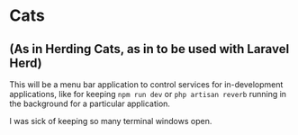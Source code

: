 # Cats #
## (As in Herding Cats, as in to be used with Laravel Herd) ##

This will be a menu bar application to control services for in-development applications, like for keeping `npm run dev` or `php artisan reverb` running in the background for a particular application.

I was sick of keeping so many terminal windows open.